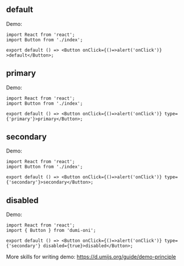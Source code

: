 ## default
Demo:
```tsx
import React from 'react';
import Button from './index';

export default () => <Button onClick={()=>alert('onClick')} >default</Button>;

```
## primary
Demo:
```tsx
import React from 'react';
import Button from './index';

export default () => <Button onClick={()=>alert('onClick')} type={'primary'}>primary</Button>;

```
## secondary
Demo:
```tsx
import React from 'react';
import Button from './index';

export default () => <Button onClick={()=>alert('onClick')} type={'secondary'}>secondary</Button>;

```

## disabled
Demo:
```tsx
import React from 'react';
import { Button } from 'dumi-oni';

export default () => <Button onClick={()=>alert('onClick')} type={'secondary'} disabled={true}>disabled</Button>;

```

More skills for writing demo: https://d.umijs.org/guide/demo-principle
